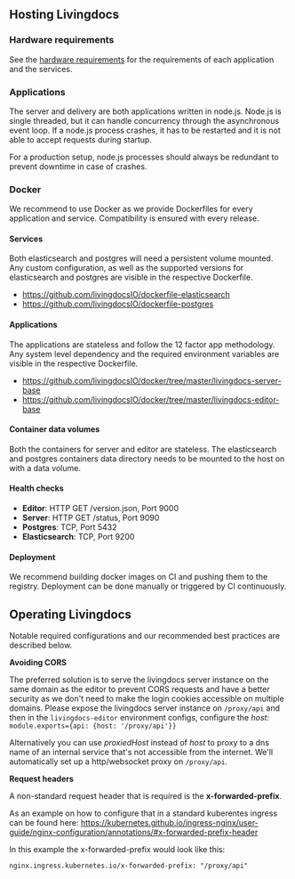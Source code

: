 ## Hosting Livingdocs

### Hardware requirements
See the [hardware requirements](./hardware-requirements.md) for the requirements of each application and the services.

### Applications
The server and delivery are both applications written in node.js. Node.js is single threaded, but it can handle concurrency through the asynchronous event loop. If a node.js process crashes, it has to be restarted and it is not able to accept requests during startup.

For a production setup, node.js processes should always be redundant to prevent downtime in case of crashes.

### Docker
We recommend to use Docker as we provide Dockerfiles for every application and service. Compatibility is ensured with every release.

#### Services
Both elasticsearch and postgres will need a persistent volume mounted.
Any custom configuration, as well as the supported versions for elasticsearch and postgres are visible in the respective Dockerfile.

- https://github.com/livingdocsIO/dockerfile-elasticsearch
- https://github.com/livingdocsIO/dockerfile-postgres

#### Applications
The applications are stateless and follow the 12 factor app methodology.
Any system level dependency and the required environment variables are visible in the respective Dockerfile.

- https://github.com/livingdocsIO/docker/tree/master/livingdocs-server-base
- https://github.com/livingdocsIO/docker/tree/master/livingdocs-editor-base

#### Container data volumes

Both the containers for server and editor are stateless. The elasticsearch and postgres containers data directory needs to be mounted to the host on with a data volume.

#### Health checks
- **Editor**: HTTP GET /version.json, Port 9000
- **Server**: HTTP GET /status, Port 9090
- **Postgres**: TCP, Port 5432
- **Elasticsearch**: TCP, Port 9200

#### Deployment
We recommend building docker images on CI and pushing them to the registry. Deployment can be done manually or triggered by CI continuously.

## Operating Livingdocs

Notable required configurations and our recommended best practices are described below.

**Avoiding CORS**

The preferred solution is to serve the livingdocs server instance on the same domain as the editor to prevent CORS requests and have a better security as we don't need to make the login cookies accessible on multiple domains. Please expose the livingdocs server instance on `/proxy/api` and then in the `livingdocs-editor` environment configs, configure the _host:_ `module.exports={api: {host: '/proxy/api'}}`

Alternatively you can use _proxiedHost_ instead of _host_ to proxy to a dns name of an internal service that's not accessible from the internet. We'll automatically set up a http/websocket proxy on `/proxy/api`.


**Request headers**

A non-standard request header that is required is the **x-forwarded-prefix**. 

As an example on how to configure that in a standard kuberentes ingress can be found here:
https://kubernetes.github.io/ingress-nginx/user-guide/nginx-configuration/annotations/#x-forwarded-prefix-header

In this example the x-forwarded-prefix would look like this:

`nginx.ingress.kubernetes.io/x-forwarded-prefix: "/proxy/api"`